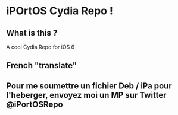 # iPOrtOS Cydia Repo !

## What is this ?

A cool Cydia Repo for iOS 6

## French "translate"

## Pour me soumettre un fichier Deb / iPa pour l'heberger, envoyez moi un MP sur Twitter @iPortOSRepo
